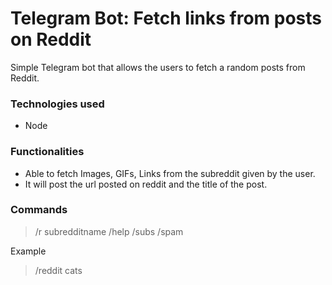 # Telegram Bot: Fetch links from posts on Reddit

Simple Telegram bot that allows the users to fetch a random posts from Reddit.

### Technologies used

* Node

### Functionalities

* Able to fetch Images, GIFs, Links from the subreddit given by the user.
* It will post the url posted on reddit and the title of the post.

### Commands

> /r subredditname
> /help
> /subs
> /spam

Example

> /reddit cats